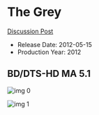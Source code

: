 # The Grey

[Discussion Post](https://www.avsforum.com/threads/bass-eq-for-filtered-movies.2995212/post-57222786)

* Release Date: 2012-05-15
* Production Year: 2012

## BD/DTS-HD MA 5.1

![img 0](https://i.imgur.com/IwcU52a.jpg)

![img 1](https://i.imgur.com/F3mgHkr.jpg)

